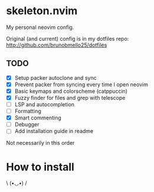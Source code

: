 # skeleton.nvim

My personal neovim config.

Original (and current) config is in my dotfiles repo: http://github.com/brunobmello25/dotfiles

## TODO

- [x] Setup packer autoclone and sync
- [x] Prevent packer from syncing every time I open neovim
- [x] Basic keymaps and colorscheme (catppuccin)
- [x] Fuzzy finder for files and grep with telescope
- [ ] LSP and autocompletion
- [ ] Formatting
- [x] Smart commenting
- [ ] Debugger
- [ ] Add installation guide in readme

Not necessarily in this order

# How to install

\ (•◡•) /